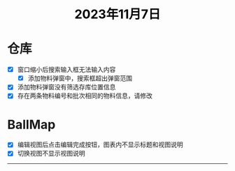 
<h1 align = "center" style="color: #000000">2023年11月7日</h1>

# 仓库
- [x] 窗口缩小后搜索输入框无法输入内容
	- [x] 添加物料弹窗中，搜索框超出弹窗范围
- [x] 添加物料弹窗没有筛选存库位置信息
- [x] 存在两条物料编号和批次相同的物料信息，请修改
# BallMap
- [x] 编辑视图后点击编辑完成按钮，图表内不显示标题和视图说明
- [x] 切换视图不显示视图说明

***
